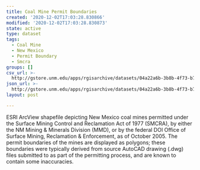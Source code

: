 ```yaml
---
title: Coal Mine Permit Boundaries
created: '2020-12-02T17:03:28.830866'
modified: '2020-12-02T17:03:28.830873'
state: active
type: dataset
tags:
  - Coal Mine
  - New Mexico
  - Permit Boundary
  - Smcra
groups: []
csv_url: >-
  http://gstore.unm.edu/apps/rgisarchive/datasets/04a22a6b-3b8b-4f73-b7f3-668a1f16f4d3/coalminepermitbounds.derived.csv
json_url: >-
  http://gstore.unm.edu/apps/rgisarchive/datasets/04a22a6b-3b8b-4f73-b7f3-668a1f16f4d3/coalminepermitbounds.derived.json
layout: post

---
```

ESRI ArcView shapefile depicting New Mexico coal mines permitted under the Surface Mining Control and Reclamation Act of 1977 (SMCRA), by either the NM Mining & Minerals Division (MMD), or by the federal DOI Office of Surface Mining, Reclamation & Enforcement, as of October 2005. The permit boundaries of the mines are displayed as polygons; these boundaries were typically derived from source AutoCAD drawing (.dwg) files submitted to as part of the permitting process, and are known to contain some inaccuracies.
